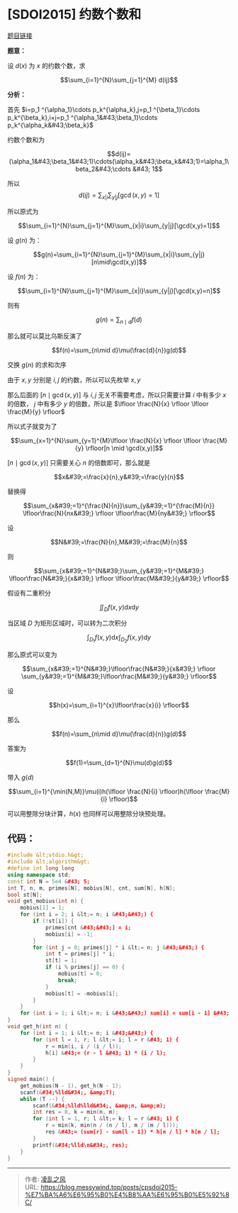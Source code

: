 # [SDOI2015] 约数个数和


[题目链接](https://www.luogu.com.cn/problem/P3327)

**题意：**

设 $d(x)$ 为 $x$ 的约数个数，求

$$\sum_{i=1}^{N}\sum_{j=1}^{M} d(ij)$$

**分析：**

首先 $i=p_1 ^{\alpha_1}\cdots p_k^{\alpha_k},j=p_1 ^{\beta_1}\cdots p_k^{\beta_k},i×j=p_1 ^{\alpha_1&#43;\beta_1}\cdots p_k^{\alpha_k&#43;\beta_k}$

约数个数和为

$$d(ij)=(\alpha_1&#43;\beta_1&#43;1)\cdots(\alpha_k&#43;\beta_k&#43;1)=\alpha_1\beta_2&#43;\cdots &#43; 1$$

所以$$d(ij)=\sum_{x|i}\sum_{y|j}[\gcd(x,y)=1]$$

所以原式为

$$\sum_{i=1}^{N}\sum_{j=1}^{M}\sum_{x|i}\sum_{y|j}[\gcd(x,y)=1]$$

设 $g(n)$ 为：

$$g(n)=\sum_{i=1}^{N}\sum_{j=1}^{M}\sum_{x|i}\sum_{y|j}[n\mid\gcd(x,y)]$$

设 $f(n)$ 为：

$$\sum_{i=1}^{N}\sum_{j=1}^{M}\sum_{x|i}\sum_{y|j}[\gcd(x,y)=n]$$

则有

$$g(n)=\sum_{n\mid d} f(d)$$

那么就可以莫比乌斯反演了

$$f(n)=\sum_{n\mid d}\mu(\frac{d}{n})g(d)$$

交换 $g(n)$ 的求和次序

由于 $x,y$ 分别是 $i,j$ 的约数，所以可以先枚举 $x,y$

那么后面的 $[n \mid \gcd(x,y)]$ 与 $i,j$ 无关不需要考虑，所以只需要计算 $i$ 中有多少 $x$ 的倍数， $j$ 中有多少 $y$ 的倍数，所以是 $\lfloor \frac{N}{x} \rfloor \lfloor \frac{M}{y} \rfloor$

所以式子就变为了

$$\sum_{x=1}^{N}\sum_{y=1}^{M}\lfloor \frac{N}{x} \rfloor \lfloor \frac{M}{y} \rfloor[n \mid \gcd(x,y)]$$

$[n \mid \gcd(x,y)]$ 只需要关心 $n$ 的倍数即可，那么就是 

$$x&#39;=\frac{x}{n},y&#39;=\frac{y}{n}$$

替换得

$$\sum_{x&#39;=1}^{\frac{N}{n}}\sum_{y&#39;=1}^{\frac{M}{n}} \lfloor\frac{N}{nx&#39;} \rfloor \lfloor\frac{M}{ny&#39;} \rfloor$$

设

$$N&#39;=\frac{N}{n},M&#39;=\frac{M}{n}$$

则

$$\sum_{x&#39;=1}^{N&#39;}\sum_{y&#39;=1}^{M&#39;} \lfloor\frac{N&#39;}{x&#39;} \rfloor \lfloor\frac{M&#39;}{y&#39;} \rfloor$$

假设有二重积分

$$\iint_{D}f(x,y)\text{d}x\text{d}y$$

当区域 $D$ 为矩形区域时，可以转为二次积分

$$\int_{D_1}f(x,y)\text{d}x\int_{D_2}f(x,y)\text{d}y$$

那么原式可以变为

$$\sum_{x&#39;=1}^{N&#39;}\lfloor\frac{N&#39;}{x&#39;} \rfloor \sum_{y&#39;=1}^{M&#39;}\lfloor\frac{M&#39;}{y&#39;} \rfloor$$

设

$$h(x)=\sum_{i=1}^{x}\lfloor\frac{x}{i} \rfloor$$

那么

$$f(n)=\sum_{n\mid d}\mu(\frac{d}{n})g(d)$$

答案为

$$f(1)=\sum_{d=1}^{N}\mu(d)g(d)$$

带入 $g(d)$

$$\sum_{i=1}^{\min(N,M)}\mu(i)h(\lfloor \frac{N}{i} \rfloor)h(\lfloor \frac{M}{i} \rfloor)$$

可以用整除分块计算，$h(x)$ 也同样可以用整除分块预处理。

## 代码：
```cpp
#include &lt;stdio.h&gt;
#include &lt;algorithm&gt;
#define int long long
using namespace std;
const int N = 5e4 &#43; 5;
int T, n, m, primes[N], mobius[N], cnt, sum[N], h[N];
bool st[N];
void get_mobius(int n) {
    mobius[1] = 1;
    for (int i = 2; i &lt;= n; i &#43;&#43;) {
        if (!st[i]) {
            primes[cnt &#43;&#43;] = i;
            mobius[i] = -1;
        }
        for (int j = 0; primes[j] * i &lt;= n; j &#43;&#43;) {
            int t = primes[j] * i;
            st[t] = 1;
            if (i % primes[j] == 0) {
                mobius[t] = 0;
                break;
            }
            mobius[t] = -mobius[i];
        }
    }
    for (int i = 1; i &lt;= n; i &#43;&#43;) sum[i] = sum[i - 1] &#43; mobius[i];
}
void get_h(int n) {
    for (int i = 1; i &lt;= n; i &#43;&#43;) {
        for (int l = 1, r; l &lt;= i; l = r &#43; 1) {
            r = min(i, i / (i / l));
            h[i] &#43;= (r - l &#43; 1) * (i / l);
        }
    }
}
signed main() {
    get_mobius(N - 1), get_h(N - 1);
    scanf(&#34;%lld&#34;, &amp;T);
    while (T --) {
        scanf(&#34;%lld%lld&#34;, &amp;n, &amp;m);
        int res = 0, k = min(n, m);
        for (int l = 1, r; l &lt;= k; l = r &#43; 1) {
            r = min(k, min(n / (n / l), m / (m / l)));
            res &#43;= (sum[r] - sum[l - 1]) * h[n / l] * h[m / l];
        }
        printf(&#34;%lld\n&#34;, res);
    }
}
```

---

> 作者: [凌乱之风](https://github.com/messywind)  
> URL: https://blog.messywind.top/posts/cpsdoi2015-%E7%BA%A6%E6%95%B0%E4%B8%AA%E6%95%B0%E5%92%8C/  

